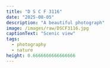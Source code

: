 ```yaml
---
title: "D S C F 3116"
date: "2025-08-05"
description: "A beautiful photograph"
image: /images/raw/DSCF3116.jpg
captionText: "Scenic view"
tags:
  - photography
  - nature
height: 0.6666666666666666
---
```

